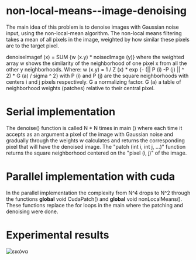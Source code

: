 # non-local-means--image-denoising

The main idea of this problem is to denoise images with Gaussian noise input, using the non-local-mean algorithm. The non-local means filtering takes a mean of all pixels in the image, weighted by how similar these pixels are to the target pixel.

denoiseImagef (x) = SUM {w (x.y) * noisedImage (y)}
where the weighted array w shows the similarity of the neighborhood of one pixel x from all
the other y neighborhoods. Where:
 w (x.y) = 1 / Z (x) * exp {- (|| P (i) -P (j) || ^ 2) * G (a) / sigma ^ 2}
with P (i) and P (j) are the square neighborhoods with centers i and j pixels respectively.
 G a normalizing factor.
 G (a) a table of neighborhood weights (patches) relative to their central pixel.

# Serial implementation
The denoise() function is called N * N times in main () where each time it accepts as
 an argument a pixel of the image with Gaussian noise and gradually through the weights w calculates and returns the corresponding pixel that will have the denoised image. 
The "patch (int i, int j, ...)" function returns the square neighborhood centered on the "pixel (i, j)" of the image.

# Parallel implementation with cuda
In the parallel implementation the complexity from N^4 drops to N^2 through the functions __global__ void CudaPatch() and __global__ void nonLocalMeans(). These functions replace the for loops in the main where the patching and denoising were done.

# Experimental results
![εικόνα](https://user-images.githubusercontent.com/77286926/137591967-294bc8ef-46f7-4148-99c1-a48aebe8c962.png)
